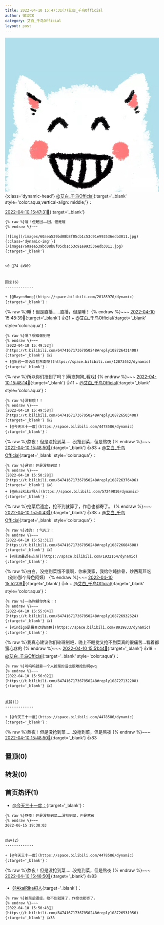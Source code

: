```yaml
---
title: 2022-04-10 15:47:31(7)艾白_千鸟Official
author: 御坂IO
category: 艾白_千鸟Official
layout: post
---
```


![img](/images/9ae8b9445fd0665cc014d9080156a45271be73c6.jpg){:class='dynamic-head'}
[@艾白_千鸟Official](https://space.bilibili.com/334537711/dynamic){:target='_blank' style='color:aqua;vertical-align: middle;'}：

[2022-04-10 15:47:31🔗](https://t.bilibili.com/647416717367050248){:target='_blank'}

~~~
{% raw %}醒！但是困……困，但是醒
{% endraw %}~~~

[![img](/images/60aea539bd08b8f05cb1c53c91e993536edb3011.jpg){:class='dynamic-img'}](/images/60aea539bd08b8f05cb1c53c91e993536edb3011.jpg){:target='_blank'}


↪️0 💬74 👍509


回复(6)
-------------

+ [@RayenHong](https://space.bilibili.com/20185970/dynamic){:target='_blank'}：
~~~
{% raw %}睡！但是直播……直播，但是睡！
{% endraw %}~~~
[2022-04-10 15:48:39🔗](https://t.bilibili.com/647416717367050248#reply108726152288){:target='_blank'} 👍21
    + [@艾白_千鸟Official](https://space.bilibili.com/334537711/dynamic){:target='_blank' style='color:aqua'}：
~~~
{% raw %}嗯？很难做到吧
{% endraw %}~~~
[2022-04-10 15:49:52🔗](https://t.bilibili.com/647416717367050248#reply108726431408){:target='_blank'} 👍2
+ [@听君一席话自挂东南吱](https://space.bilibili.com/12073462/dynamic){:target='_blank'}：
~~~
{% raw %}所以你们抢到了吗？[萌宠狗狗_看戏]
{% endraw %}~~~
[2022-04-10 15:48:14🔗](https://t.bilibili.com/647416717367050248#reply108726214544){:target='_blank'} 👍11
    + [@艾白_千鸟Official](https://space.bilibili.com/334537711/dynamic){:target='_blank' style='color:aqua'}：
~~~
{% raw %}没有哦！！
{% endraw %}~~~
[2022-04-10 15:49:58🔗](https://t.bilibili.com/647416717367050248#reply108726503408){:target='_blank'} 👍2
+ [@今天三十一度](https://space.bilibili.com/4478586/dynamic){:target='_blank'}：
~~~
{% raw %}熬夜！但是没抢到菜……没抢到菜，但是熬夜
{% endraw %}~~~
[2022-04-10 15:48:50🔗](https://t.bilibili.com/647416717367050248#reply108726236192){:target='_blank'} 👍83
    + [@艾白_千鸟Official](https://space.bilibili.com/334537711/dynamic){:target='_blank' style='color:aqua'}：
~~~
{% raw %}通宵！但是没抢到菜！
{% endraw %}~~~
[2022-04-10 15:50:28🔗](https://t.bilibili.com/647416717367050248#reply108726376496){:target='_blank'} 👍8
+ [@AkaiRika桐人](https://space.bilibili.com/57249810/dynamic){:target='_blank'}：
~~~
{% raw %}抢菜后遗症，抢不到就算了，作息也都寄了。
{% endraw %}~~~
[2022-04-10 15:50:43🔗](https://t.bilibili.com/647416717367050248#reply108726531056){:target='_blank'} 👍38
    + [@艾白_千鸟Official](https://space.bilibili.com/334537711/dynamic){:target='_blank' style='color:aqua'}：
~~~
{% raw %}对的！！气死了！
{% endraw %}~~~
[2022-04-10 15:52:31🔗](https://t.bilibili.com/647416717367050248#reply108726684608){:target='_blank'} 👍2
+ [@蒜泥最近有点萌](https://space.bilibili.com/1932164/dynamic){:target='_blank'}：
~~~
{% raw %}白白，没抢到菜饿不饿啊，你来我家，我给你炖排骨，炒西葫芦吃（别带那个绿色阿姨）
{% endraw %}~~~
[2022-04-10 15:52:09🔗](https://t.bilibili.com/647416717367050248#reply108726596832){:target='_blank'} 👍5
    + [@艾白_千鸟Official](https://space.bilibili.com/334537711/dynamic){:target='_blank' style='color:aqua'}：
~~~
{% raw %}一条狗朝你奔来！！
{% endraw %}~~~
[2022-04-10 15:55:04🔗](https://t.bilibili.com/647416717367050248#reply108726932624){:target='_blank'} 👍1
+ [@indigo是最喜欢的颜色](https://space.bilibili.com/8919833/dynamic){:target='_blank'}：
~~~
{% raw %}我真心建议你们轮班制吧，晚上不睡觉又抢不到菜真的很痛苦…看着都蛮心疼的
{% endraw %}~~~
[2022-04-10 15:51:44🔗](https://t.bilibili.com/647416717367050248#reply108726729664){:target='_blank'} 👍18
    + [@艾白_千鸟Official](https://space.bilibili.com/334537711/dynamic){:target='_blank' style='color:aqua'}：
~~~
{% raw %}呜呜呜就靠一个人抢菜的话也很难抢到啊qwq
{% endraw %}~~~
[2022-04-10 15:56:02🔗](https://t.bilibili.com/647416717367050248#reply108727132208){:target='_blank'} 👍2


点赞(1)
-------------

+ [@今天三十一度](https://space.bilibili.com/4478586/dynamic){:target='_blank'}：
~~~
{% raw %}熬夜！但是没抢到菜……没抢到菜，但是熬夜
{% endraw %}~~~
[2022-04-10 15:48:50🔗](https://t.bilibili.com/647416717367050248#reply108726236192){:target='_blank'} 👍83


置顶(0)
-------------



转发(0)
-------------



首页热评(1)
-------------

+ [@今天三十一度：](https://space.bilibili.com/4478586/dynamic){:target='_blank'}：
~~~
{% raw %}熬夜！但是没抢到菜……没抢到菜，但是熬夜
{% endraw %}~~~
2022-06-15 19:38:03


热评(2)
-------------

+ [@今天三十一度](https://space.bilibili.com/4478586/dynamic){:target='_blank'}：
~~~
{% raw %}熬夜！但是没抢到菜……没抢到菜，但是熬夜
{% endraw %}~~~
[2022-04-10 15:48:50🔗](https://t.bilibili.com/647416717367050248#reply108726236192){:target='_blank'} 👍83
+ [@AkaiRika桐人](https://space.bilibili.com/57249810/dynamic){:target='_blank'}：
~~~
{% raw %}抢菜后遗症，抢不到就算了，作息也都寄了。
{% endraw %}~~~
[2022-04-10 15:50:43🔗](https://t.bilibili.com/647416717367050248#reply108726531056){:target='_blank'} 👍38


